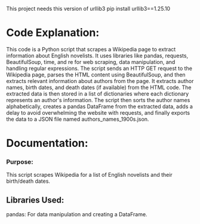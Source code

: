 This project needs this version of urllib3
pip install urllib3==1.25.10


# **Code Explanation:**

This code is a Python script that scrapes a Wikipedia page to extract information about English novelists.
It uses libraries like pandas, requests, BeautifulSoup, time, and re for web scraping, data manipulation, and handling regular expressions.
The script sends an HTTP GET request to the Wikipedia page, parses the HTML content using BeautifulSoup, and then extracts relevant information about authors from the page.
It extracts author names, birth dates, and death dates (if available) from the HTML code.
The extracted data is then stored in a list of dictionaries where each dictionary represents an author's information.
The script then sorts the author names alphabetically, creates a pandas DataFrame from the extracted data, adds a delay to avoid overwhelming the website with requests, and finally exports the data to a JSON file named authors_names_1900s.json.

# **Documentation:**
### Purpose:
This script scrapes Wikipedia for a list of English novelists and their birth/death dates.

## Libraries Used:
pandas: For data manipulation and creating a DataFrame.
